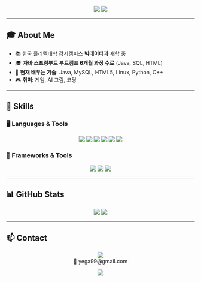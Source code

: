 <p align="center">
  <img src="https://capsule-render.vercel.app/api?type=waving&color=5C9EAD&height=200&section=header&text=Welcome+I'm+Kim+Ye+Ga!&fontColor=FFFFFF&fontSize=40&fontAlignY=40" />
  <img src="https://readme-typing-svg.herokuapp.com?font=Fira+Code&pause=1000&color=5C9EAD&center=true&vCenter=true&width=500&lines=Big+Data+Student;AI+Art+Enthusiast;Full-Stack+Developer;Lifelong+Learner">
</p> 


---

## 🎓 About Me  
- 📚 한국 폴리텍대학 강서캠퍼스 **빅데이터과** 재학 중  
- 🎓 **자바 스프링부트 부트캠프 6개월 과정 수료** (Java, SQL, HTML)  
- 🌱 **현재 배우는 기술**: Java, MySQL, HTML5, Linux, Python, C++  
- 🎮 **취미**: 게임, AI 그림, 코딩  

---

## 🚀 Skills  
### **🖥️ Languages & Tools**  
<p align="center">
  <img src="https://img.shields.io/badge/Java-4B8BBE?style=for-the-badge&logo=java&logoColor=white">
  <img src="https://img.shields.io/badge/MySQL-87A8A4?style=for-the-badge&logo=mysql&logoColor=white">
  <img src="https://img.shields.io/badge/HTML5-FFA07A?style=for-the-badge&logo=html5&logoColor=white">
  <img src="https://img.shields.io/badge/Linux-4C9A2A?style=for-the-badge&logo=linux&logoColor=white">
  <img src="https://img.shields.io/badge/Python-5C9EAD?style=for-the-badge&logo=python&logoColor=white">
  <img src="https://img.shields.io/badge/C++-4682B4?style=for-the-badge&logo=cplusplus&logoColor=white">
</p>

### **🔧 Frameworks & Tools**  
<p align="center">
  <img src="https://img.shields.io/badge/SpringBoot-6DB33F?style=for-the-badge&logo=springboot&logoColor=white">
  <img src="https://img.shields.io/badge/Git-FFB347?style=for-the-badge&logo=git&logoColor=white">
  <img src="https://img.shields.io/badge/Docker-6699CC?style=for-the-badge&logo=docker&logoColor=white">
</p>

---

## 📊 GitHub Stats  
<p align="center">
  <img src="https://github-readme-stats.vercel.app/api?username=kimyega&show_icons=true&theme=calm">
  <img src="https://github-readme-stats.vercel.app/api/top-langs/?username=kimyega&layout=compact&theme=calm">
</p>

---

## 📫 Contact  
<p align="center">
  <a href="mailto:yega99@gmail.com">
    <img src="https://img.shields.io/badge/Email-87A8A4?style=for-the-badge&logo=gmail&logoColor=white">
  </a>  
  <br> 📧 yega99@gmail.com
</p>


<p align="center">
  <img src="https://capsule-render.vercel.app/api?type=waving&color=87A8A4&height=180&section=footer" />
</p>
